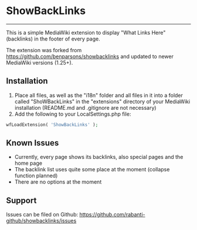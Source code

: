 # ShowBackLinks
---

This is a simple MediaWiki extension to display "What Links Here" (backlinks) in the footer of every page.

The extension was forked from https://github.com/benparsons/showbacklinks and updated to newer MediaWiki versions (1.25+).


## Installation
1. Place all files, as well as the "i18n" folder and all files in it into a folder called "ShoWBackLinks" in the "extensions" directory of your MediaWiki installation (README.md and .gitignore are not necessary)
2. Add the following to your LocalSettings.php file:

```php
wfLoadExtension( 'ShowBackLinks' );
```

## Known Issues
* Currently, every page shows its backlinks, also special pages and the home page
* The backlink list uses quite some place at the moment (collapse function planned)
* There are no options at the moment

## Support
Issues can be filed on Github: https://github.com/rabanti-github/showbacklinks/issues


